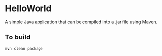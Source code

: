 HelloWorld
==========

A simple Java application that can be compiled into a .jar file using Maven.

To build
--------
    mvn clean package

